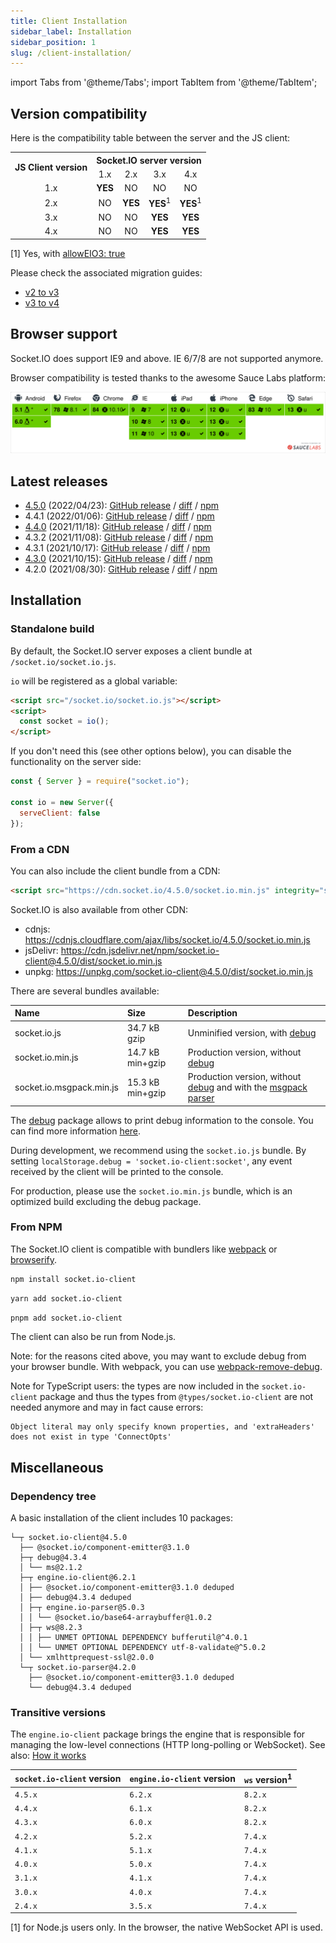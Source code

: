```yaml
---
title: Client Installation
sidebar_label: Installation
sidebar_position: 1
slug: /client-installation/
---
```


import Tabs from '@theme/Tabs';
import TabItem from '@theme/TabItem';

## Version compatibility

Here is the compatibility table between the server and the JS client:

<table>
    <tr>
        <th rowspan="2">JS Client version</th>
        <th colspan="4">Socket.IO server version</th>
    </tr>
    <tr>
        <td align="center">1.x</td>
        <td align="center">2.x</td>
        <td align="center">3.x</td>
        <td align="center">4.x</td>
    </tr>
    <tr>
        <td align="center">1.x</td>
        <td align="center"><b>YES</b></td>
        <td align="center">NO</td>
        <td align="center">NO</td>
        <td align="center">NO</td>
    </tr>
    <tr>
        <td align="center">2.x</td>
        <td align="center">NO</td>
        <td align="center"><b>YES</b></td>
        <td align="center"><b>YES</b><sup>1</sup></td>
        <td align="center"><b>YES</b><sup>1</sup></td>
    </tr>
    <tr>
        <td align="center">3.x</td>
        <td align="center">NO</td>
        <td align="center">NO</td>
        <td align="center"><b>YES</b></td>
        <td align="center"><b>YES</b></td>
    </tr>
    <tr>
        <td align="center">4.x</td>
        <td align="center">NO</td>
        <td align="center">NO</td>
        <td align="center"><b>YES</b></td>
        <td align="center"><b>YES</b></td>
    </tr>
</table>

[1] Yes, with [allowEIO3: true](../../server-options.md#alloweio3)

Please check the associated migration guides:

- [v2 to v3](../07-Migrations/migrating-from-2-to-3.md)
- [v3 to v4](../07-Migrations/migrating-from-3-to-4.md)

## Browser support

Socket.IO does support IE9 and above. IE 6/7/8 are not supported anymore.

Browser compatibility is tested thanks to the awesome Sauce Labs platform:

![Browser support](/images/saucelabs.svg)

## Latest releases

- [4.5.0](/blog/socket-io-4-5-0/) (2022/04/23): [GitHub release](https://github.com/socketio/socket.io-client/releases/tag/4.5.0) / [diff](https://github.com/socketio/socket.io-client/compare/4.4.1...4.5.0) / [npm](https://www.npmjs.com/package/socket.io-client/v/4.5.0)
- 4.4.1 (2022/01/06): [GitHub release](https://github.com/socketio/socket.io-client/releases/tag/4.4.1) / [diff](https://github.com/socketio/socket.io-client/compare/4.4.0...4.4.1) / [npm](https://www.npmjs.com/package/socket.io-client/v/4.4.1)
- [4.4.0](/blog/socket-io-4-4-0/) (2021/11/18): [GitHub release](https://github.com/socketio/socket.io-client/releases/tag/4.4.0) / [diff](https://github.com/socketio/socket.io-client/compare/4.3.2...4.4.0) / [npm](https://www.npmjs.com/package/socket.io-client/v/4.4.0)
- 4.3.2 (2021/11/08): [GitHub release](https://github.com/socketio/socket.io-client/releases/tag/4.3.2) / [diff](https://github.com/socketio/socket.io-client/compare/4.3.1...4.3.2) / [npm](https://www.npmjs.com/package/socket.io-client/v/4.3.2)
- 4.3.1 (2021/10/17): [GitHub release](https://github.com/socketio/socket.io-client/releases/tag/4.3.1) / [diff](https://github.com/socketio/socket.io-client/compare/4.3.0...4.3.1) / [npm](https://www.npmjs.com/package/socket.io-client/v/4.3.1)
- [4.3.0](/blog/socket-io-4-3-0/) (2021/10/15): [GitHub release](https://github.com/socketio/socket.io-client/releases/tag/4.3.0) / [diff](https://github.com/socketio/socket.io-client/compare/4.2.0...4.3.0) / [npm](https://www.npmjs.com/package/socket.io-client/v/4.3.0)
- 4.2.0 (2021/08/30): [GitHub release](https://github.com/socketio/socket.io-client/releases/tag/4.2.0) / [diff](https://github.com/socketio/socket.io-client/compare/4.1.3...4.2.0) / [npm](https://www.npmjs.com/package/socket.io-client/v/4.2.0)

## Installation

### Standalone build

By default, the Socket.IO server exposes a client bundle at `/socket.io/socket.io.js`.

`io` will be registered as a global variable:

```html
<script src="/socket.io/socket.io.js"></script>
<script>
  const socket = io();
</script>
```

If you don't need this (see other options below), you can disable the functionality on the server side:

```js
const { Server } = require("socket.io");

const io = new Server({
  serveClient: false
});
```

### From a CDN

You can also include the client bundle from a CDN:

```html
<script src="https://cdn.socket.io/4.5.0/socket.io.min.js" integrity="sha384-7EyYLQZgWBi67fBtVxw60/OWl1kjsfrPFcaU0pp0nAh+i8FD068QogUvg85Ewy1k" crossorigin="anonymous"></script>
```

Socket.IO is also available from other CDN:

- cdnjs: https://cdnjs.cloudflare.com/ajax/libs/socket.io/4.5.0/socket.io.min.js
- jsDelivr: https://cdn.jsdelivr.net/npm/socket.io-client@4.5.0/dist/socket.io.min.js
- unpkg: https://unpkg.com/socket.io-client@4.5.0/dist/socket.io.min.js

There are several bundles available:

| Name              | Size             | Description |
|:------------------|:-----------------|:------------|
| socket.io.js               | 34.7 kB gzip     | Unminified version, with [debug](https://www.npmjs.com/package/debug)    |
| socket.io.min.js           | 14.7 kB min+gzip | Production version, without [debug](https://www.npmjs.com/package/debug) |
| socket.io.msgpack.min.js   | 15.3 kB min+gzip | Production version, without [debug](https://www.npmjs.com/package/debug) and with the [msgpack parser](https://github.com/socketio/socket.io-msgpack-parser)    |

The [debug](https://www.npmjs.com/package/debug) package allows to print debug information to the console. You can find more information [here](../01-Documentation/logging-and-debugging.md).

During development, we recommend using the `socket.io.js` bundle. By setting `localStorage.debug = 'socket.io-client:socket'`, any event received by the client will be printed to the console.

For production, please use the `socket.io.min.js` bundle, which is an optimized build excluding the debug package.

### From NPM

The Socket.IO client is compatible with bundlers like [webpack](https://webpack.js.org/) or [browserify](http://browserify.org/).

<Tabs groupId="pm">
  <TabItem value="npm" label="NPM" default>

```sh
npm install socket.io-client
```

  </TabItem>
  <TabItem value="yarn" label="Yarn">

```sh
yarn add socket.io-client
```

  </TabItem>
  <TabItem value="pnpm" label="pnpm">

```sh
pnpm add socket.io-client
```

  </TabItem>
</Tabs>

The client can also be run from Node.js.

Note: for the reasons cited above, you may want to exclude debug from your browser bundle. With webpack, you can use [webpack-remove-debug](https://github.com/johngodley/webpack-remove-debug).

Note for TypeScript users: the types are now included in the `socket.io-client` package and thus the types from `@types/socket.io-client` are not needed anymore and may in fact cause errors:

```
Object literal may only specify known properties, and 'extraHeaders' does not exist in type 'ConnectOpts'
```

## Miscellaneous

### Dependency tree

A basic installation of the client includes 10 packages:

```
└─┬ socket.io-client@4.5.0
  ├── @socket.io/component-emitter@3.1.0
  ├─┬ debug@4.3.4
  │ └── ms@2.1.2
  ├─┬ engine.io-client@6.2.1
  │ ├── @socket.io/component-emitter@3.1.0 deduped
  │ ├── debug@4.3.4 deduped
  │ ├─┬ engine.io-parser@5.0.3
  │ │ └── @socket.io/base64-arraybuffer@1.0.2
  │ ├─┬ ws@8.2.3
  │ │ ├── UNMET OPTIONAL DEPENDENCY bufferutil@^4.0.1
  │ │ └── UNMET OPTIONAL DEPENDENCY utf-8-validate@^5.0.2
  │ └── xmlhttprequest-ssl@2.0.0
  └─┬ socket.io-parser@4.2.0
    ├── @socket.io/component-emitter@3.1.0 deduped
    └── debug@4.3.4 deduped
```

### Transitive versions

The `engine.io-client` package brings the engine that is responsible for managing the low-level connections (HTTP long-polling or WebSocket).  See also: [How it works](../01-Documentation/how-it-works.md)

| `socket.io-client` version | `engine.io-client` version | `ws` version<sup>1</sup> |
|----------------------------|----------------------------|--------------------------|
| `4.5.x`                    | `6.2.x`                    | `8.2.x`                  |
| `4.4.x`                    | `6.1.x`                    | `8.2.x`                  |
| `4.3.x`                    | `6.0.x`                    | `8.2.x`                  |
| `4.2.x`                    | `5.2.x`                    | `7.4.x`                  |
| `4.1.x`                    | `5.1.x`                    | `7.4.x`                  |
| `4.0.x`                    | `5.0.x`                    | `7.4.x`                  |
| `3.1.x`                    | `4.1.x`                    | `7.4.x`                  |
| `3.0.x`                    | `4.0.x`                    | `7.4.x`                  |
| `2.4.x`                    | `3.5.x`                    | `7.4.x`                  |

[1] for Node.js users only. In the browser, the native WebSocket API is used.

